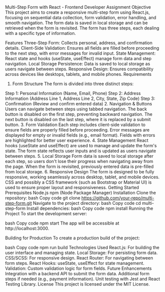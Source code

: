 Multi-Step Form with React - Frontend Developer Assignment
Objective
This project aims to create a responsive multi-step form using React.js, focusing on sequential data collection, form validation, error handling, and smooth navigation. The form data is saved in local storage and can be retrieved when the form is revisited. The form has three steps, each dealing with a specific type of information.

Features
Three-Step Form: Collects personal, address, and confirmation details.
Client-Side Validation: Ensures all fields are filled before proceeding to the next step, with error messages for invalid input.
State Management: React state and hooks (useState, useEffect) manage form data and step navigation.
Local Storage Persistence: Data is saved to local storage as users navigate between steps.
Responsive Design: Ensures compatibility across devices like desktops, tablets, and mobile phones.
Requirements
1. Form Structure
The form is divided into three distinct steps:

Step 1: Personal Information (Name, Email, Phone)
Step 2: Address Information (Address Line 1, Address Line 2, City, State, Zip Code)
Step 3: Confirmation (Review and confirm entered data)
2. Navigation & Buttons
Users can navigate between steps using tabbed navigation.
The back button is disabled on the first step, preventing backward navigation.
The next button is disabled on the last step, where it is replaced by a submit button.
3. Form Validation
Each step includes client-side validation to ensure fields are properly filled before proceeding.
Error messages are displayed for empty or invalid fields (e.g., email format).
Fields with errors are highlighted for better user experience.
4. State Management
React hooks (useState and useEffect) are used to manage and update the form's state.
The form state reflects user inputs and is updated as users navigate between steps.
5. Local Storage
Form data is saved to local storage after each step, so users don't lose their progress when navigating away from the page.
When the form is revisited, previously entered data is pre-filled from local storage.
6. Responsive Design
The form is designed to be fully responsive, working seamlessly across desktop, tablet, and mobile devices.
CSS and possibly a CSS framework (such as Bootstrap or Material UI) is used to ensure proper layout and responsiveness.
Getting Started
Prerequisites
Node.js
npm (Node Package Manager)
Installation
Clone the repository:
bash
Copy code
git clone https://github.com/your-repo/multi-step-form.git
Navigate to the project directory:
bash
Copy code
cd multi-step-form
Install dependencies:
bash
Copy code
npm install
Running the Project
To start the development server:

bash
Copy code
npm start
The app will be accessible at http://localhost:3000.

Building for Production
To create a production build of the project:

bash
Copy code
npm run build
Technologies Used
React.js: For building the user interface and managing state.
Local Storage: For persisting form data.
CSS/SCSS: For responsive design.
React Router: For navigating between form steps.
React Hooks: useState, useEffect for state management.
Validation: Custom validation logic for form fields.
Future Enhancements
Integration with a backend API to submit the form data.
Additional form steps if needed (e.g., payment information).
Unit testing with Jest and React Testing Library.
License
This project is licensed under the MIT License.

